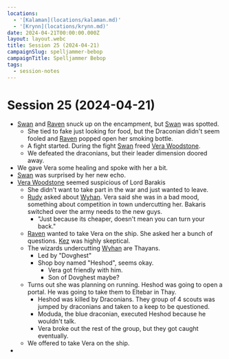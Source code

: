 ```yaml
---
locations:
  - '[Kalaman](locations/kalaman.md)'
  - '[Krynn](locations/krynn.md)'
date: 2024-04-21T00:00:00.000Z
layout: layout.webc
title: Session 25 (2024-04-21)
campaignSlug: spelljammer-bebop
campaignTitle: Spelljammer Bebop
tags:
  - session-notes
---
```

# Session 25 (2024-04-21)

- [Swan](pcs/swan.md) and [Raven](pcs/raven.md) snuck up on the encampment, but [Swan](pcs/swan.md) was spotted.
	- She tied to fake just looking for food, but the Draconian didn't seem fooled and [Raven](pcs/raven.md) popped open her smoking bottle.
	- A fight started. During the fight [Swan](pcs/swan.md) freed [Vera Woodstone](npcs/vera-woodstone.md).
	- We defeated the draconians, but their leader dimension doored away.
- We gave Vera some healing and spoke with her a bit.
- [Swan](pcs/swan.md) was surprised by her new echo.
- [Vera Woodstone](npcs/vera-woodstone.md) seemed suspicious of Lord Barakis
	- She didn't want to take part in the war and just wanted to leave.
	- [Rudy](pcs/refuge-unit-d3.md) asked about [Wyhan](npcs/wyhan.md). Vera said she was in a bad mood, something about competition in town undercutting her. Bakaris switched over the army needs to the new guys.
		- "Just because its cheaper, doesn't mean you can turn your back."
	- [Raven](pcs/raven.md) wanted to take Vera on the ship. She asked her a bunch of questions. [Kez](pcs/kez-bardaux.md) was highly skeptical.
	- The wizards undercutting [Wyhan](npcs/wyhan.md) are Thayans.
		- Led by "Dovghest"
		- Shop boy named "Heshod", seems okay.
			- Vera got friendly with him.
			- Son of Dovghest maybe?
	- Turns out she was planning on running. Heshod was going to open a portal. He was going to take them to Eltebar in Thay.
		- Heshod was killed by Draconians. They group of 4 scouts was jumped by draconians and taken to a keep to be questioned.
		- Moduda, the blue draconian, executed Heshod because he wouldn't talk.
		- Vera broke out the rest of the group, but they got caught eventually.
	- We offered to take Vera on the ship.
- 
